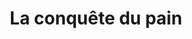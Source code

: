 ---
title: "La conquête du pain"
url: /montereau-fault-yonne/la-conquete-du-pain/
shop: boulangerie
---